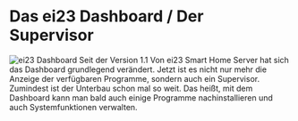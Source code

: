 # Das ei23 Dashboard / Der Supervisor
![ei23 Dashboard](https://ei23.de/bilder/ei23-dashboard.jpg)
Seit der Version 1.1 Von ei23 Smart Home Server hat sich das Dashboard grundlegend verändert. 
Jetzt ist es nicht nur mehr die Anzeige der verfügbaren Programme, sondern auch ein Supervisor. Zumindest ist der Unterbau schon mal so weit. Das heißt, mit dem Dashboard kann man bald auch einige Programme nachinstallieren und auch Systemfunktionen verwalten.
